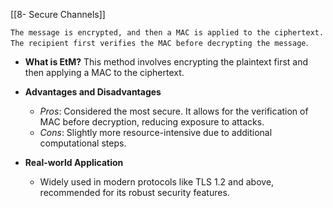 [[8- Secure Channels]]

`The message is encrypted, and then a MAC is applied to the ciphertext. The recipient first verifies the MAC before decrypting the message`.

- **What is EtM?**
  This method involves encrypting the plaintext first and then applying a MAC to the ciphertext.

- **Advantages and Disadvantages**
  - *Pros*: Considered the most secure. It allows for the verification of MAC before decryption, reducing exposure to attacks.
  - *Cons*: Slightly more resource-intensive due to additional computational steps.

- **Real-world Application**
  - Widely used in modern protocols like TLS 1.2 and above, recommended for its robust security features.